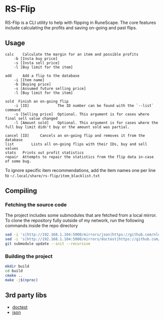 # RS-Flip
RS-Flip is a CLI utility to help with flipping in RuneScape. The core features include calculating the profits and saving on-going and past flips.

## Usage
```
calc 	Calculate the margin for an item and possible profits
	-b [Insta buy price]
	-s [Insta sell price]
	-l [Buy limit for the item]

add 	Add a flip to the database
	-i [Item name]
	-b [Buying price]
	-s [Assumed future selling price]
	-l [Buy limit for the item]

sold  Finish an on-going flip
	-i [ID] 			The ID number can be found with the `--list` command
	-s [Selling price] 	Optional. This argument is for cases where final sell value changed
	-l [Amount sold]  	Optional. This argument is for cases where the full buy limit didn't buy or the amount sold was partial.

cancel [ID] 	Cancels an on-going flip and removes it from the database
list 		Lists all on-going flips with their IDs, buy and sell values
stats  	Prints out profit statistics
repair 	Attempts to repair the statistics from the flip data in-case of some bug.
```
To ignore specific item recommendations, add the item names one per line to `~/.local/share/rs-flip/item_blacklist.txt`

## Compiling
### Fetching the source code
The project includes some submodules that are fetched from a local mirror. To clone the repository fully outside of my network, run the following commands inside the repo directory
```sh
sed -i 's|http://192.168.1.104:5000/mirrors/json|https://github.com/nlohmann/json|' ./.gitmodules
sed -i 's|http://192.168.1.104:5000/mirrors/doctest|https://github.com/doctest/doctest|' ./.gitmodules
git submodule update --init --recursive
```

### Building the project
```sh
mkdir build
cd build
cmake ..
make -j$(nproc)
```

## 3rd party libs
- [doctest](https://github.com/doctest/doctest)
- [json](https://github.com/nlohmann/json)
